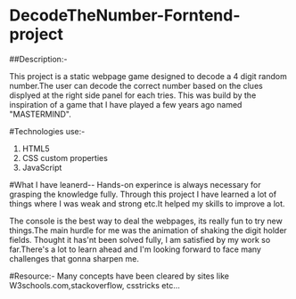 # DecodeTheNumber-Forntend-project

##Description:-

This project is a static webpage game designed to decode a 4 digit random number.The user can decode the correct number based on the clues displyed at the right side panel for each tries. This was build by the inspiration of a game that I have played a few years ago named "MASTERMIND".

#Technologies use:-
1. HTML5
2. CSS custom properties
3. JavaScript

#What I have leanerd--
Hands-on experince is always necessary for grasping the knowledge fully. Through this project I have learned a lot of things where I was weak and strong etc.It helped my skills to improve a lot.

The console is the best way to deal the webpages, its really fun to try new things.The main hurdle for me was the animation of shaking the digit holder fields. Thought it has'nt been solved fully, I am satisfied by my work so far.There's a lot to learn ahead and I'm looking forward to face many challenges that gonna sharpen me.

#Resource:-
Many concepts have been cleared by sites like W3schools.com,stackoverflow, csstricks etc...
   
   
